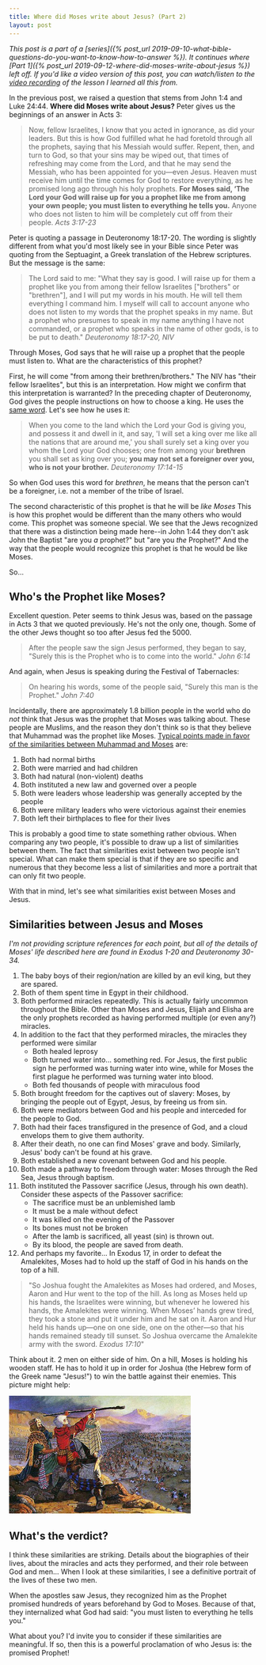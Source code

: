 ```yaml
---
title: Where did Moses write about Jesus? (Part 2)
layout: post
---
```


*This post is a part of a [series]({% post_url 2019-09-10-what-bible-questions-do-you-want-to-know-how-to-answer %}). It continues where [Part 1]({% post_url 2019-09-12-where-did-moses-write-about-jesus %}) left off. If you'd like a video version of this post, you can watch/listen to the [video recording](http://walking-by-faith.org/berean-blog/2018/where-did-moses-write-about-jesus) of the lesson I learned all this from.*

In the previous post, we raised a question that stems from John 1:4 and Luke 24:44. **Where did Moses write about Jesus?** Peter gives us the beginnings of an answer in Acts 3:

>  Now, fellow Israelites, I know that you acted in ignorance, as did your leaders. But this is how God fulfilled what he had foretold through all the prophets, saying that his Messiah would suffer. Repent, then, and turn to God, so that your sins may be wiped out, that times of refreshing may come from the Lord, and that he may send the Messiah, who has been appointed for you—even Jesus. Heaven must receive him until the time comes for God to restore everything, as he promised long ago through his holy prophets. **For Moses said, ‘The Lord your God will raise up for you a prophet like me from among your own people; you must listen to everything he tells you.** Anyone who does not listen to him will be completely cut off from their people. *Acts 3:17-23*

Peter is quoting a passage in Deuteronomy 18:17-20. The wording is slightly different from what you'd most likely see in your Bible since Peter was quoting from the Septuagint, a Greek translation of the Hebrew scriptures. But the message is the same:

> The Lord said to me: "What they say is good. I will raise up for them a prophet like you from among their fellow Israelites ["brothers" or "brethren"], and I will put my words in his mouth. He will tell them everything I command him. I myself will call to account anyone who does not listen to my words that the prophet speaks in my name. But a prophet who presumes to speak in my name anything I have not commanded, or a prophet who speaks in the name of other gods, is to be put to death." *Deuteronomy 18:17-20, NIV*

Through Moses, God says that he will raise up a prophet that the people must listen to. What are the characteristics of this prophet?

First, he will come "from among their brethren/brothers." The NIV has "their fellow Israelites", but this is an interpretation. How might we confirm that this interpretation is warranted? In the preceding chapter of Deuteronomy, God gives the people instructions on how to choose a king. He uses the [same word](https://www.blueletterbible.org/lang/lexicon/lexicon.cfm?page=5&strongs=H251&t=KJV#lexResults). Let's see how he uses it:

> When you come to the land which the Lord your God is giving you, and possess it and dwell in it, and say, 'I will set a king over me like all the nations that are around me,' you shall surely set a king over you whom the Lord your God chooses; one from among your **brethren** you shall set as king over you; **you may not set a foreigner over you, who is not your brother.** *Deuteronomy 17:14-15*

So when God uses this word for *brethren*, he means that the person can't be a foreigner, i.e. not a member of the tribe of Israel.

The second characteristic of this prophet is that he will be *like Moses* This is how this prophet would be different than the many others who would come. This prophet was someone special. We see that the Jews recognized that there was a distinction being made here--in John 1:44 they don't ask John the Baptist "are you *a* prophet?" but "are you *the* Prophet?" And the way that the people would recognize this prophet is that he would be like Moses.

So...

## Who's the Prophet like Moses?

Excellent question. Peter seems to think Jesus was, based on the passage in Acts 3 that we quoted previously. He's not the only one, though. Some of the other Jews thought so too after Jesus fed the 5000. 

> After the people saw the sign Jesus performed, they began to say, "Surely this is the Prophet who is to come into the world." *John 6:14*

And again, when Jesus is speaking during the Festival of Tabernacles:

> On hearing his words, some of the people said, "Surely this man is the Prophet." *John 7:40*

Incidentally, there are approximately 1.8 billion people in the world who do *not* think that Jesus was the prophet that Moses was talking about. These people are Muslims, and the reason they don't think so is that they believe that Muhammad was the prophet like Moses. [Typical points made in favor of the similarities between Muhammad and Moses](https://www.whyislam.org/common-ground/muhammad-a-prophet-like-unto-moses/) are:

1. Both had normal births
2. Both were married and had children
3. Both had natural (non-violent) deaths
4. Both instituted a new law and governed over a people 
5. Both were leaders whose leadership was generally accepted by the people
6. Both were military leaders who were victorious against their enemies
7. Both left their birthplaces to flee for their lives

This is probably a good time to state something rather obvious. When comparing any two people, it's possible to draw up a list of similarities between them. The fact that similarities exist between two people isn't special. What can make them special is that if they are so specific and numerous that they become less a list of similarities and more a portrait that can only fit two people.

With that in mind, let's see what similarities exist between Moses and Jesus.

## Similarities between Jesus and Moses

*I'm not providing scripture references for each point, but all of the details of Moses' life described here are found in Exodus 1-20 and Deuteronomy 30-34.*

1. The baby boys of their region/nation are killed by an evil king, but they are spared.
2. Both of them spent time in Egypt in their childhood.
3. Both performed miracles repeatedly. This is actually fairly uncommon throughout the Bible. Other than Moses and Jesus, Elijah and Elisha are the only prophets recorded as having performed multiple (or even any?) miracles. 
4. In addition to the fact that they performed miracles, the miracles they performed were similar
    - Both healed leprosy
    - Both turned water into... something red. For Jesus, the first public sign he performed was turning water into wine, while for Moses the first plague he performed was turning water into blood.
    - Both fed thousands of people with miraculous food
5. Both brought freedom for the captives out of slavery: Moses, by bringing the people out of Egypt, Jesus, by freeing us from sin.
6. Both were mediators between God and his people and interceded for the people to God.
7. Both had their faces transfigured in the presence of God, and a cloud envelops them to give them authority.
8. After their death, no one can find Moses' grave and body. Similarly, Jesus' body can't be found at his grave.
9. Both established a new covenant between God and his people.
10. Both made a pathway to freedom through water: Moses through the Red Sea, Jesus through baptism.
11. Both instituted the Passover sacrifice (Jesus, through his own death). Consider these aspects of the Passover sacrifice:
    - The sacrifice must be an unblemished lamb
    - It must be a male without defect
    - It was killed on the evening of the Passover
    - Its bones must not be broken
    - After the lamb is sacrificed, all yeast (sin) is thrown out.
    - By its blood, the people are saved from death.
12. And perhaps my favorite... In Exodus 17, in order to defeat the Amalekites, Moses had to hold up the staff of God in his hands on the top of a hill. 

> "So Joshua fought the Amalekites as Moses had ordered, and Moses, Aaron and Hur went to the top of the hill. As long as Moses held up his hands, the Israelites were winning, but whenever he lowered his hands, the Amalekites were winning. When Moses’ hands grew tired, they took a stone and put it under him and he sat on it. Aaron and Hur held his hands up—one on one side, one on the other—so that his hands remained steady till sunset. So Joshua overcame the Amalekite army with the sword. *Exodus 17:10*"

Think about it. 2 men on either side of him. On a hill, Moses is holding his wooden staff. He has to hold it up in order for Joshua (the Hebrew form of the Greek name "Jesus!") to win the battle against their enemies. This picture might help:

![Moses and the Amalekites](/files/moses-amalekites.jpg)

## What's the verdict?

I think these similarities are striking. Details about the biographies of their lives, about the miracles and acts they performed, and their role between God and men... When I look at these similarities, I see a definitive portrait of the lives of these two men. 

When the apostles saw Jesus, they recognized him as the Prophet promised hundreds of years beforehand by God to Moses. Because of that, they internalized what God had said: "you must listen to everything he tells you." 

What about you? I'd invite you to consider if these similarities are meaningful. If so, then this is a powerful proclamation of who Jesus is: the promised Prophet! 